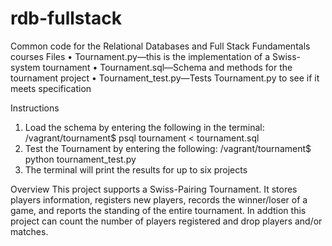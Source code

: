 rdb-fullstack
=============

Common code for the Relational Databases and Full Stack Fundamentals courses
Files
•	Tournament.py—this is the implementation of a Swiss-system tournament
•	Tournament.sql—Schema and methods for the tournament project
•	Tournament_test.py—Tests Tournament.py to see if it meets specification

Instructions
1.	Load the schema by entering the following in the terminal: /vagrant/tournament$ psql tournament < tournament.sql
2.	Test the Tournament by entering the following: /vagrant/tournament$ python tournament_test.py
3.	The terminal will print the results for up to six projects

Overview
This project supports a Swiss-Pairing Tournament. It stores players information, registers new  players, records the winner/loser of a game, and reports the standing of the entire tournament. In addtion this project can count the number of players registered and drop players and/or matches.
